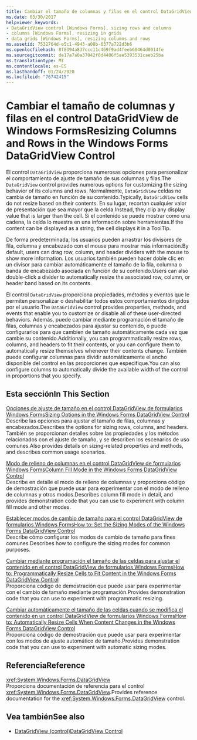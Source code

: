 ```yaml
---
title: Cambiar el tamaño de columnas y filas en el control DataGridView
ms.date: 03/30/2017
helpviewer_keywords:
- DataGridView control [Windows Forms], sizing rows and columns
- columns [Windows Forms], resizing in grids
- data grids [Windows Forms], resizing columns and rows
ms.assetid: 7532764d-e5c1-4943-a08b-6377a722d3b6
ms.openlocfilehash: 8f8394a837ccc11c469f9ad4feeb60464d0014fe
ms.sourcegitcommit: de17a7a0a37042f0d4406f5ae5393531caeb25ba
ms.translationtype: MT
ms.contentlocale: es-ES
ms.lasthandoff: 01/24/2020
ms.locfileid: "76742415"
---
```

# <a name="resizing-columns-and-rows-in-the-windows-forms-datagridview-control"></a><span data-ttu-id="d5245-102">Cambiar el tamaño de columnas y filas en el control DataGridView de Windows Forms</span><span class="sxs-lookup"><span data-stu-id="d5245-102">Resizing Columns and Rows in the Windows Forms DataGridView Control</span></span>
<span data-ttu-id="d5245-103">El control `DataGridView` proporciona numerosas opciones para personalizar el comportamiento de ajuste de tamaño de sus columnas y filas.</span><span class="sxs-lookup"><span data-stu-id="d5245-103">The `DataGridView` control provides numerous options for customizing the sizing behavior of its columns and rows.</span></span> <span data-ttu-id="d5245-104">Normalmente, `DataGridView` celdas no cambia de tamaño en función de su contenido.</span><span class="sxs-lookup"><span data-stu-id="d5245-104">Typically, `DataGridView` cells do not resize based on their contents.</span></span> <span data-ttu-id="d5245-105">En su lugar, recortan cualquier valor de presentación que sea mayor que la celda.</span><span class="sxs-lookup"><span data-stu-id="d5245-105">Instead, they clip any display value that is larger than the cell.</span></span> <span data-ttu-id="d5245-106">Si el contenido se puede mostrar como una cadena, la celda lo muestra en una información sobre herramientas.</span><span class="sxs-lookup"><span data-stu-id="d5245-106">If the content can be displayed as a string, the cell displays it in a ToolTip.</span></span>  
  
 <span data-ttu-id="d5245-107">De forma predeterminada, los usuarios pueden arrastrar los divisores de fila, columna y encabezado con el mouse para mostrar más información.</span><span class="sxs-lookup"><span data-stu-id="d5245-107">By default, users can drag row, column, and header dividers with the mouse to show more information.</span></span> <span data-ttu-id="d5245-108">Los usuarios también pueden hacer doble clic en un divisor para cambiar automáticamente el tamaño de la fila, columna o banda de encabezado asociada en función de su contenido.</span><span class="sxs-lookup"><span data-stu-id="d5245-108">Users can also double-click a divider to automatically resize the associated row, column, or header band based on its contents.</span></span>  
  
 <span data-ttu-id="d5245-109">El control `DataGridView` proporciona propiedades, métodos y eventos que le permiten personalizar o deshabilitar todos estos comportamientos dirigidos por el usuario.</span><span class="sxs-lookup"><span data-stu-id="d5245-109">The `DataGridView` control provides properties, methods, and events that enable you to customize or disable all of these user-directed behaviors.</span></span> <span data-ttu-id="d5245-110">Además, puede cambiar mediante programación el tamaño de filas, columnas y encabezados para ajustar su contenido, o puede configurarlos para que cambien de tamaño automáticamente cada vez que cambie su contenido.</span><span class="sxs-lookup"><span data-stu-id="d5245-110">Additionally, you can programmatically resize rows, columns, and headers to fit their contents, or you can configure them to automatically resize themselves whenever their contents change.</span></span> <span data-ttu-id="d5245-111">También puede configurar columnas para dividir automáticamente el ancho disponible del control en las proporciones que especifique.</span><span class="sxs-lookup"><span data-stu-id="d5245-111">You can also configure columns to automatically divide the available width of the control in proportions that you specify.</span></span>  
  
## <a name="in-this-section"></a><span data-ttu-id="d5245-112">Esta sección</span><span class="sxs-lookup"><span data-stu-id="d5245-112">In This Section</span></span>  
 [<span data-ttu-id="d5245-113">Opciones de ajuste de tamaño en el control DataGridView de formularios Windows Forms</span><span class="sxs-lookup"><span data-stu-id="d5245-113">Sizing Options in the Windows Forms DataGridView Control</span></span>](sizing-options-in-the-windows-forms-datagridview-control.md)  
 <span data-ttu-id="d5245-114">Describe las opciones para ajustar el tamaño de filas, columnas y encabezados.</span><span class="sxs-lookup"><span data-stu-id="d5245-114">Describes the options for sizing rows, columns, and headers.</span></span> <span data-ttu-id="d5245-115">También se proporcionan detalles sobre las propiedades y los métodos relacionados con el ajuste de tamaño, y se describen los escenarios de uso comunes.</span><span class="sxs-lookup"><span data-stu-id="d5245-115">Also provides details on sizing-related properties and methods, and describes common usage scenarios.</span></span>  
  
 [<span data-ttu-id="d5245-116">Modo de relleno de columnas en el control DataGridView de formularios Windows Forms</span><span class="sxs-lookup"><span data-stu-id="d5245-116">Column Fill Mode in the Windows Forms DataGridView Control</span></span>](column-fill-mode-in-the-windows-forms-datagridview-control.md)  
 <span data-ttu-id="d5245-117">Describe en detalle el modo de relleno de columnas y proporciona código de demostración que puede usar para experimentar con el modo de relleno de columnas y otros modos.</span><span class="sxs-lookup"><span data-stu-id="d5245-117">Describes column fill mode in detail, and provides demonstration code that you can use to experiment with column fill mode and other modes.</span></span>  
  
 [<span data-ttu-id="d5245-118">Establecer modos de cambio de tamaño para el control DataGridView de formularios Windows Forms</span><span class="sxs-lookup"><span data-stu-id="d5245-118">How to: Set the Sizing Modes of the Windows Forms DataGridView Control</span></span>](how-to-set-the-sizing-modes-of-the-windows-forms-datagridview-control.md)  
 <span data-ttu-id="d5245-119">Describe cómo configurar los modos de cambio de tamaño para fines comunes.</span><span class="sxs-lookup"><span data-stu-id="d5245-119">Describes how to configure the sizing modes for common purposes.</span></span>  
  
 [<span data-ttu-id="d5245-120">Cambiar mediante programación el tamaño de las celdas para ajustar el contenido en el control DataGridView de formularios Windows Forms</span><span class="sxs-lookup"><span data-stu-id="d5245-120">How to: Programmatically Resize Cells to Fit Content in the Windows Forms DataGridView Control</span></span>](programmatically-resize-cells-to-fit-content-in-the-datagrid.md)  
 <span data-ttu-id="d5245-121">Proporciona código de demostración que puede usar para experimentar con el cambio de tamaño mediante programación.</span><span class="sxs-lookup"><span data-stu-id="d5245-121">Provides demonstration code that you can use to experiment with programmatic resizing.</span></span>  
  
 [<span data-ttu-id="d5245-122">Cambiar automáticamente el tamaño de las celdas cuando se modifica el contenido en un control DataGridView de formularios Windows Forms</span><span class="sxs-lookup"><span data-stu-id="d5245-122">How to: Automatically Resize Cells When Content Changes in the Windows Forms DataGridView Control</span></span>](automatically-resize-cells-when-content-changes-in-the-datagrid.md)  
 <span data-ttu-id="d5245-123">Proporciona código de demostración que puede usar para experimentar con los modos de ajuste automático de tamaño.</span><span class="sxs-lookup"><span data-stu-id="d5245-123">Provides demonstration code that you can use to experiment with automatic sizing modes.</span></span>  
  
## <a name="reference"></a><span data-ttu-id="d5245-124">Referencia</span><span class="sxs-lookup"><span data-stu-id="d5245-124">Reference</span></span>  
 <xref:System.Windows.Forms.DataGridView>  
 <span data-ttu-id="d5245-125">Proporciona documentación de referencia para el control <xref:System.Windows.Forms.DataGridView>.</span><span class="sxs-lookup"><span data-stu-id="d5245-125">Provides reference documentation for the <xref:System.Windows.Forms.DataGridView> control.</span></span>  
  
## <a name="see-also"></a><span data-ttu-id="d5245-126">Vea también</span><span class="sxs-lookup"><span data-stu-id="d5245-126">See also</span></span>

- [<span data-ttu-id="d5245-127">DataGridView (control)</span><span class="sxs-lookup"><span data-stu-id="d5245-127">DataGridView Control</span></span>](datagridview-control-windows-forms.md)
